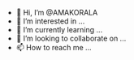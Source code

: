 - 👋 Hi, I’m @AMAKORALA
- 👀 I’m interested in ...
- 🌱 I’m currently learning ...
- 💞️ I’m looking to collaborate on ...
- 📫 How to reach me ...

<!---
AMAKORALA/AMAKORALA is a ✨ special ✨ repository because its `README.md` (this file) appears on your GitHub profile.
You can click the Preview link to take a look at your changes.
--->
